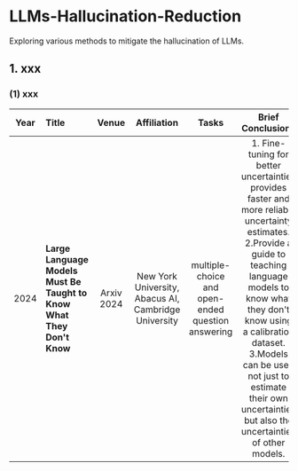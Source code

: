 # LLMs-Hallucination-Reduction
Exploring various methods to mitigate the hallucination of LLMs.

## 1. xxx

### (1) xxx
| Year | Title                                                        | **Venue** | **Affiliation** | **Tasks** |                           Brief Conclusions                             |                       Paper                   |                             Code                             |
| :--: | :----------------------------------------------------------- | :-------: | :-------: | :-------: | :----------------------------------------------------------: | :----------------------------------------------------------: | :----------------------------------------------------------: |
| 2024 | **Large Language Models Must Be Taught to Know What They Don't Know** |    Arxiv 2024   |    New York University, Abacus AI, Cambridge University   |    multiple-choice and open-ended question answering   | 1. Fine-tuning for better uncertainties provides faster and more reliable uncertainty estimates. <br> 2.Provide a guide to teaching language models to know what they don't know using a calibration dataset. <br> 3.Models can be used not just to estimate their own uncertainties but also the uncertainties of other models. | [Link](https://arxiv.org/abs/2406.08391) |  [Link](https://github.com/activatedgeek/calibration-tuning) |
